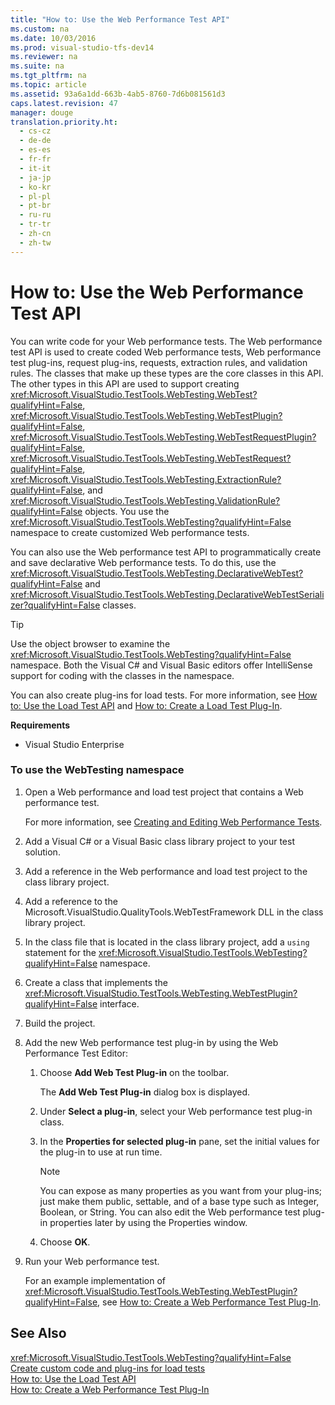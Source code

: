 ```yaml
---
title: "How to: Use the Web Performance Test API"
ms.custom: na
ms.date: 10/03/2016
ms.prod: visual-studio-tfs-dev14
ms.reviewer: na
ms.suite: na
ms.tgt_pltfrm: na
ms.topic: article
ms.assetid: 93a6a1dd-663b-4ab5-8760-7d6b081561d3
caps.latest.revision: 47
manager: douge
translation.priority.ht: 
  - cs-cz
  - de-de
  - es-es
  - fr-fr
  - it-it
  - ja-jp
  - ko-kr
  - pl-pl
  - pt-br
  - ru-ru
  - tr-tr
  - zh-cn
  - zh-tw
---
```

# How to: Use the Web Performance Test API
You can write code for your Web performance tests. The Web performance test API is used to create coded Web performance tests, Web performance test plug-ins, request plug-ins, requests, extraction rules, and validation rules. The classes that make up these types are the core classes in this API. The other types in this API are used to support creating <xref:Microsoft.VisualStudio.TestTools.WebTesting.WebTest?qualifyHint=False>, <xref:Microsoft.VisualStudio.TestTools.WebTesting.WebTestPlugin?qualifyHint=False>, <xref:Microsoft.VisualStudio.TestTools.WebTesting.WebTestRequestPlugin?qualifyHint=False>, <xref:Microsoft.VisualStudio.TestTools.WebTesting.WebTestRequest?qualifyHint=False>, <xref:Microsoft.VisualStudio.TestTools.WebTesting.ExtractionRule?qualifyHint=False>, and <xref:Microsoft.VisualStudio.TestTools.WebTesting.ValidationRule?qualifyHint=False> objects. You use the <xref:Microsoft.VisualStudio.TestTools.WebTesting?qualifyHint=False> namespace to create customized Web performance tests.  
  
 You can also use the Web performance test API to programmatically create and save declarative Web performance tests. To do this, use the <xref:Microsoft.VisualStudio.TestTools.WebTesting.DeclarativeWebTest?qualifyHint=False> and <xref:Microsoft.VisualStudio.TestTools.WebTesting.DeclarativeWebTestSerializer?qualifyHint=False> classes.  
  
> [!TIP]
>  Use the object browser to examine the <xref:Microsoft.VisualStudio.TestTools.WebTesting?qualifyHint=False> namespace. Both the Visual C# and Visual Basic editors offer IntelliSense support for coding with the classes in the namespace.  
  
 You can also create plug-ins for load tests. For more information, see [How to: Use the Load Test API](../dv_TeamTestALM/How-to--Use-the-Load-Test-API.md) and [How to: Create a Load Test Plug-In](../dv_TeamTestALM/How-to--Create-a-Load-Test-Plug-In.md).  
  
 **Requirements**  
  
-   Visual Studio Enterprise  
  
### To use the WebTesting namespace  
  
1.  Open a Web performance and load test project that contains a Web performance test.  
  
     For more information, see [Creating and Editing Web Performance Tests](assetId:///8bf5f2a7-c693-47d6-9282-5946480151dc).  
  
2.  Add a Visual C# or a Visual Basic class library project to your test solution.  
  
3.  Add a reference in the Web performance and load test project to the class library project.  
  
4.  Add a reference to the Microsoft.VisualStudio.QualityTools.WebTestFramework DLL in the class library project.  
  
5.  In the class file that is located in the class library project, add a `using` statement for the <xref:Microsoft.VisualStudio.TestTools.WebTesting?qualifyHint=False> namespace.  
  
6.  Create a class that implements the <xref:Microsoft.VisualStudio.TestTools.WebTesting.WebTestPlugin?qualifyHint=False> interface.  
  
7.  Build the project.  
  
8.  Add the new Web performance test plug-in by using the Web Performance Test Editor:  
  
    1.  Choose **Add Web Test Plug-in** on the toolbar.  
  
         The **Add Web Test Plug-in** dialog box is displayed.  
  
    2.  Under **Select a plug-in**, select your Web performance test plug-in class.  
  
    3.  In the **Properties for selected plug-in** pane, set the initial values for the plug-in to use at run time.  
  
        > [!NOTE]
        >  You can expose as many properties as you want from your plug-ins; just make them public, settable, and of a base type such as Integer, Boolean, or String. You can also edit the Web performance test plug-in properties later by using the Properties window.  
  
    4.  Choose **OK**.  
  
9. Run your Web performance test.  
  
     For an example implementation of <xref:Microsoft.VisualStudio.TestTools.WebTesting.WebTestPlugin?qualifyHint=False>, see [How to: Create a Web Performance Test Plug-In](../dv_TeamTestALM/How-to--Create-a-Web-Performance-Test-Plug-In.md).  
  
## See Also  
 <xref:Microsoft.VisualStudio.TestTools.WebTesting?qualifyHint=False>   
 [Create custom code and plug-ins for load tests](../dv_TeamTestALM/Create-custom-code-and-plug-ins-for-load-tests.md)   
 [How to: Use the Load Test API](../dv_TeamTestALM/How-to--Use-the-Load-Test-API.md)   
 [How to: Create a Web Performance Test Plug-In](../dv_TeamTestALM/How-to--Create-a-Web-Performance-Test-Plug-In.md)